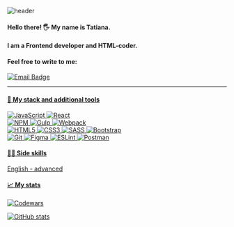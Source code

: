 ![header](https://capsule-render.vercel.app/api?type=waving&color=gradient&height=200&section=header&text=Greetings!&fontSize=90)
#### Hello there! 🖐️ My name is Tatiana. 
#### I am a Frontend develоper and HTML-coder.
#### Feel free to write to me: 
  
  <a href="mailto:tatiana.vik4001@gmail.com">
    <img src="https://img.shields.io/badge/Email-64DD17?style=for-the-badge&logo=gmail&logoColor=white" alt="Email Badge"/>
   
 ___

#### :toolbox: My stack and additional tools

![JavaScript](https://img.shields.io/badge/javascript-37474F.svg?style=for-the-badge&logo=javascript&logoColor=%23F7DF1E)
![React](https://img.shields.io/badge/react-37474F.svg?style=for-the-badge&logo=react&logoColor=%2361DAFB)</br>
![NPM](https://img.shields.io/badge/NPM-37474F.svg?style=for-the-badge&logo=npm&logoColor=black)
![Gulp](https://img.shields.io/badge/GULP-37474F.svg?style=for-the-badge&logo=gulp&logoColor=hotpink)
![Webpack](https://img.shields.io/badge/webpack-37474F.svg?style=for-the-badge&logo=webpack&logoColor=%2361DAFB)</br>
![HTML5](https://img.shields.io/badge/html5-37474F.svg?style=for-the-badge&logo=html5&logoColor=red)
![CSS3](https://img.shields.io/badge/css3-37474F.svg?style=for-the-badge&logo=css3&logoColor=%2361DAFB)
![SASS](https://img.shields.io/badge/SASS-37474F.svg?style=for-the-badge&logo=SASS&logoColor=pink)
![Bootstrap](https://img.shields.io/badge/bootstrap-37474F.svg?style=for-the-badge&logo=bootstrap&logoColor=purple)</br>
![Git](https://img.shields.io/badge/git-37474F.svg?style=for-the-badge&logo=git&logoColor=red)
![Figma](https://img.shields.io/badge/figma-37474F.svg?style=for-the-badge&logo=figma&logoColor=white)
![ESLint](https://img.shields.io/badge/ESLint-37474F?style=for-the-badge&logo=eslint&logoColor=white)
![Postman](https://img.shields.io/badge/Postman-37474F?style=for-the-badge&logo=postman&logoColor=red)


#### :guardsman: Side skills
English - advanced

#### :chart_with_upwards_trend: My stats
![Codewars](https://www.codewars.com/users/proactative/badges/small)

![GitHub stats](https://github-readme-stats.vercel.app/api?username=proactative&theme=chartreuse-dark&show_icons=true)
